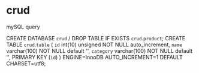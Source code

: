# crud


mySQL query

CREATE DATABASE `crud` /
DROP TABLE IF EXISTS `crud`.`product`;
CREATE TABLE  `crud`.`table` (
  `id` int(10) unsigned NOT NULL auto_increment,
  `name` varchar(100) NOT NULL default '',
  `category` varchar(100) NOT NULL default '',
  PRIMARY KEY  (`id`)
) ENGINE=InnoDB AUTO_INCREMENT=1 DEFAULT CHARSET=utf8;
